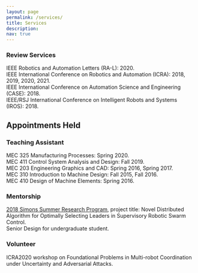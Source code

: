 ```yaml
---
layout: page
permalink: /services/
title: Services 
description: 
nav: true
---
```


### Review Services

IEEE Robotics and Automation Letters (RA-L): 2020.  
IEEE International Conference on Robotics and Automation (ICRA): 2018, 2019, 2020, 2021.  
IEEE International Conference on Automation Science and Engineering (CASE): 2018.  
IEEE/RSJ International Conference on Intelligent Robots and Systems (IROS): 2018.  

## Appointments Held

### Teaching Assistant

MEC 325 Manufacturing Processes: Spring 2020.  
MEC 411 Control System Analysis and Design: Fall 2019.  
MEC 203 Engineering Graphics and CAD: Spring 2016, Spring 2017.  
MEC 310 Introduction to Machine Design: Fall 2015, Fall 2016.  
MEC 410 Design of Machine Elements: Spring 2016.  

### Mentorship

<a href="https://www.stonybrook.edu/commcms/simons/simonsfellows/_pdfs/Simons%20Program%20Summer%202018.pdf" target="_blank">2018 Simons Summer Research Program</a>, project title: Novel Distributed Algorithm for Optimally Selecting Leaders in Supervisory Robotic Swarm Control.  
Senior Design for undergraduate student.

### Volunteer

ICRA2020 workshop on Foundational Problems in Multi-robot Coordination under Uncertainty
and Adversarial Attacks.
